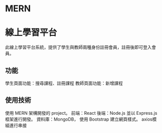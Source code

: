 # MERN
# 線上學習平台
此線上學習平台系統，提供了學生與教師兩種身份註冊會員，註冊後即可登入會員。
## 功能
學生頁面功能：搜尋課程、註冊課程
教師頁面功能：新增課程

## 使用技術
使用 MERN 架構開發的 project。
前端：React
後端：Node.js 並以 Express.js 框架進行開發。
資料庫：MongoDB，
使用 Bootstrap 建立網頁樣式。
axios模組進行串接


